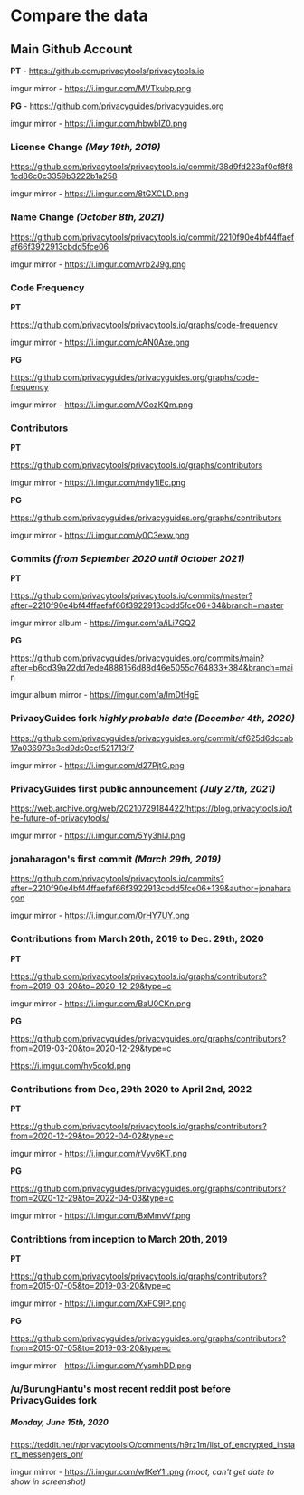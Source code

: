 # Compare the data   

## Main Github Account

**PT** - <https://github.com/privacytools/privacytools.io>

imgur mirror - https://i.imgur.com/MVTkubp.png

**PG** - <https://github.com/privacyguides/privacyguides.org>

imgur mirror - https://i.imgur.com/hbwbIZ0.png

### License Change _(May 19th, 2019)_

<https://github.com/privacytools/privacytools.io/commit/38d9fd223af0cf8f81cd86c0c3359b3222b1a258>

imgur mirror - https://i.imgur.com/8tGXCLD.png

### Name Change _(October 8th, 2021)_

<https://github.com/privacytools/privacytools.io/commit/2210f90e4bf44ffaefaf66f3922913cbdd5fce06>

imgur mirror - https://i.imgur.com/vrb2J9g.png

### Code Frequency

**PT** 

https://github.com/privacytools/privacytools.io/graphs/code-frequency

imgur mirror - https://i.imgur.com/cAN0Axe.png

**PG**

https://github.com/privacyguides/privacyguides.org/graphs/code-frequency

imgur mirror - https://i.imgur.com/VGozKQm.png

### Contributors

**PT**

https://github.com/privacytools/privacytools.io/graphs/contributors

imgur mirror - https://i.imgur.com/mdy1IEc.png

**PG**

https://github.com/privacyguides/privacyguides.org/graphs/contributors

imgur mirror - https://i.imgur.com/y0C3exw.png

### Commits *(from September 2020 until October 2021)*

**PT**

<https://github.com/privacytools/privacytools.io/commits/master?after=2210f90e4bf44ffaefaf66f3922913cbdd5fce06+34&branch=master>

imgur mirror album - https://imgur.com/a/iLi7GQZ

**PG**

<https://github.com/privacyguides/privacyguides.org/commits/main?after=b6cd39a22dd7ede4888156d88d46e5055c764833+384&branch=main>

imgur album mirror - https://imgur.com/a/ImDtHgE

### PrivacyGuides fork *highly probable date* *(December 4th, 2020)*

https://github.com/privacyguides/privacyguides.org/commit/df625d6dccab17a036973e3cd9dc0ccf521713f7

imgur mirror - https://i.imgur.com/d27PjtG.png

### PrivacyGuides first public announcement *(July 27th, 2021)*

<https://web.archive.org/web/20210729184422/https://blog.privacytools.io/the-future-of-privacytools/>

imgur mirror - https://i.imgur.com/5Yy3hlJ.png

### jonaharagon's first commit *(March 29th, 2019)* 

<https://github.com/privacytools/privacytools.io/commits?after=2210f90e4bf44ffaefaf66f3922913cbdd5fce06+139&author=jonaharagon>

imgur mirror - https://i.imgur.com/0rHY7UY.png

### Contributions from March 20th, 2019 to Dec. 29th, 2020

**PT**

<https://github.com/privacytools/privacytools.io/graphs/contributors?from=2019-03-20&to=2020-12-29&type=c>

imgur mirror - https://i.imgur.com/BaU0CKn.png

**PG**

<https://github.com/privacyguides/privacyguides.org/graphs/contributors?from=2019-03-20&to=2020-12-29&type=c>

https://i.imgur.com/hy5cofd.png

### Contributions from Dec, 29th 2020 to April 2nd, 2022

**PT**

<https://github.com/privacytools/privacytools.io/graphs/contributors?from=2020-12-29&to=2022-04-02&type=c>

imgur mirror - https://i.imgur.com/rVyv6KT.png 

**PG**

<https://github.com/privacyguides/privacyguides.org/graphs/contributors?from=2020-12-29&to=2022-04-03&type=c>

imgur mirror - https://i.imgur.com/BxMmvVf.png

### Contribtions from inception to March 20th, 2019

**PT**

<https://github.com/privacytools/privacytools.io/graphs/contributors?from=2015-07-05&to=2019-03-20&type=c>

imgur mirror - https://i.imgur.com/XxFC9lP.png

**PG**

<https://github.com/privacyguides/privacyguides.org/graphs/contributors?from=2015-07-05&to=2019-03-20&type=c>

imgur mirror - https://i.imgur.com/YysmhDD.png

### /u/BurungHantu's most recent reddit post before PrivacyGuides fork

##### *Monday, June 15th, 2020*

<https://teddit.net/r/privacytoolsIO/comments/h9rz1m/list_of_encrypted_instant_messengers_on/>

imgur mirror - https://i.imgur.com/wfKeY1I.png  *(moot, can't get date to show in screenshot)*
